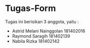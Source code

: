 # Tugas-Form
Tugas ini berisikan 3 anggota, yaitu :
- Astrid Melani Nainggolan  181402016
- Raymond Saragih           181402139
- Nabila Rizka              181402142
